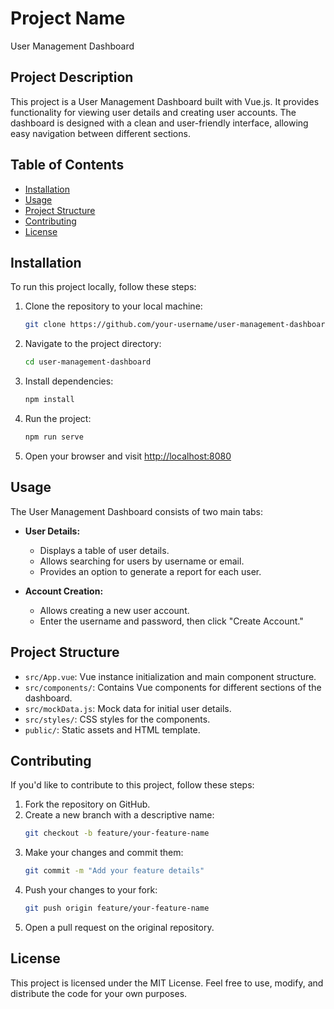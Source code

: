 # Project Name
User Management Dashboard

## Project Description
This project is a User Management Dashboard built with Vue.js. It provides functionality for viewing user details and creating user accounts. The dashboard is designed with a clean and user-friendly interface, allowing easy navigation between different sections.

## Table of Contents
- [Installation](#installation)
- [Usage](#usage)
- [Project Structure](#project-structure)
- [Contributing](#contributing)
- [License](#license)

## Installation
To run this project locally, follow these steps:

1. Clone the repository to your local machine:
    ```bash
    git clone https://github.com/your-username/user-management-dashboard.git
    ```
2. Navigate to the project directory:
    ```bash
    cd user-management-dashboard
    ```
3. Install dependencies:
    ```bash
    npm install
    ```
4. Run the project:
    ```bash
    npm run serve
    ```
5. Open your browser and visit [http://localhost:8080](http://localhost:8080)

## Usage
The User Management Dashboard consists of two main tabs:

- **User Details:**
  - Displays a table of user details.
  - Allows searching for users by username or email.
  - Provides an option to generate a report for each user.

- **Account Creation:**
  - Allows creating a new user account.
  - Enter the username and password, then click "Create Account."

## Project Structure
- `src/App.vue`: Vue instance initialization and main component structure.
- `src/components/`: Contains Vue components for different sections of the dashboard.
- `src/mockData.js`: Mock data for initial user details.
- `src/styles/`: CSS styles for the components.
- `public/`: Static assets and HTML template.

## Contributing
If you'd like to contribute to this project, follow these steps:

1. Fork the repository on GitHub.
2. Create a new branch with a descriptive name:
    ```bash
    git checkout -b feature/your-feature-name
    ```
3. Make your changes and commit them:
    ```bash
    git commit -m "Add your feature details"
    ```
4. Push your changes to your fork:
    ```bash
    git push origin feature/your-feature-name
    ```
5. Open a pull request on the original repository.

## License
This project is licensed under the MIT License. Feel free to use, modify, and distribute the code for your own purposes.
